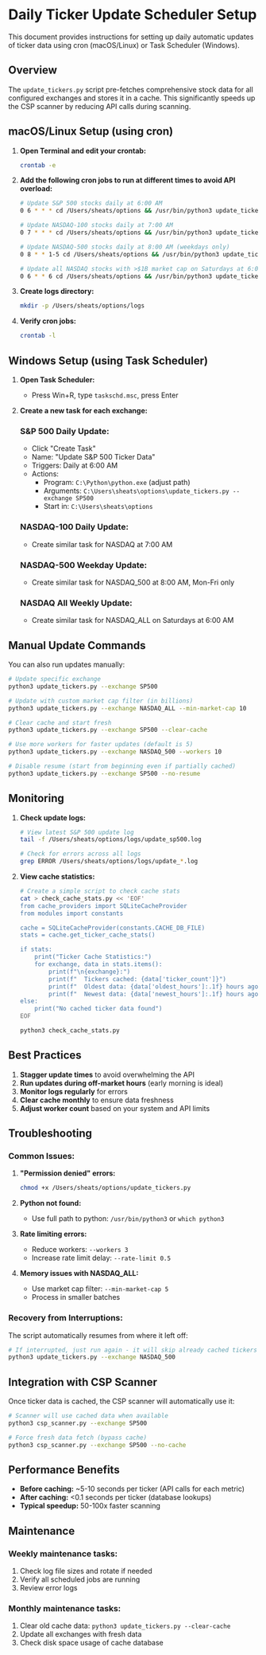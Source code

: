 # Daily Ticker Update Scheduler Setup

This document provides instructions for setting up daily automatic updates of ticker data using cron (macOS/Linux) or Task Scheduler (Windows).

## Overview

The `update_tickers.py` script pre-fetches comprehensive stock data for all configured exchanges and stores it in a cache. This significantly speeds up the CSP scanner by reducing API calls during scanning.

## macOS/Linux Setup (using cron)

1. **Open Terminal and edit your crontab:**
   ```bash
   crontab -e
   ```

2. **Add the following cron jobs to run at different times to avoid API overload:**

   ```bash
   # Update S&P 500 stocks daily at 6:00 AM
   0 6 * * * cd /Users/sheats/options && /usr/bin/python3 update_tickers.py --exchange SP500 >> /Users/sheats/options/logs/update_sp500.log 2>&1

   # Update NASDAQ-100 stocks daily at 7:00 AM
   0 7 * * * cd /Users/sheats/options && /usr/bin/python3 update_tickers.py --exchange NASDAQ >> /Users/sheats/options/logs/update_nasdaq100.log 2>&1

   # Update NASDAQ-500 stocks daily at 8:00 AM (weekdays only)
   0 8 * * 1-5 cd /Users/sheats/options && /usr/bin/python3 update_tickers.py --exchange NASDAQ_500 >> /Users/sheats/options/logs/update_nasdaq500.log 2>&1

   # Update all NASDAQ stocks with >$1B market cap on Saturdays at 6:00 AM
   0 6 * * 6 cd /Users/sheats/options && /usr/bin/python3 update_tickers.py --exchange NASDAQ_ALL --min-market-cap 1 >> /Users/sheats/options/logs/update_nasdaq_all.log 2>&1
   ```

3. **Create logs directory:**
   ```bash
   mkdir -p /Users/sheats/options/logs
   ```

4. **Verify cron jobs:**
   ```bash
   crontab -l
   ```

## Windows Setup (using Task Scheduler)

1. **Open Task Scheduler:**
   - Press Win+R, type `taskschd.msc`, press Enter

2. **Create a new task for each exchange:**

   ### S&P 500 Daily Update:
   - Click "Create Task"
   - Name: "Update S&P 500 Ticker Data"
   - Triggers: Daily at 6:00 AM
   - Actions: 
     - Program: `C:\Python\python.exe` (adjust path)
     - Arguments: `C:\Users\sheats\options\update_tickers.py --exchange SP500`
     - Start in: `C:\Users\sheats\options`

   ### NASDAQ-100 Daily Update:
   - Create similar task for NASDAQ at 7:00 AM

   ### NASDAQ-500 Weekday Update:
   - Create similar task for NASDAQ_500 at 8:00 AM, Mon-Fri only

   ### NASDAQ All Weekly Update:
   - Create similar task for NASDAQ_ALL on Saturdays at 6:00 AM

## Manual Update Commands

You can also run updates manually:

```bash
# Update specific exchange
python3 update_tickers.py --exchange SP500

# Update with custom market cap filter (in billions)
python3 update_tickers.py --exchange NASDAQ_ALL --min-market-cap 10

# Clear cache and start fresh
python3 update_tickers.py --exchange SP500 --clear-cache

# Use more workers for faster updates (default is 5)
python3 update_tickers.py --exchange NASDAQ_500 --workers 10

# Disable resume (start from beginning even if partially cached)
python3 update_tickers.py --exchange SP500 --no-resume
```

## Monitoring

1. **Check update logs:**
   ```bash
   # View latest S&P 500 update log
   tail -f /Users/sheats/options/logs/update_sp500.log
   
   # Check for errors across all logs
   grep ERROR /Users/sheats/options/logs/update_*.log
   ```

2. **View cache statistics:**
   ```bash
   # Create a simple script to check cache stats
   cat > check_cache_stats.py << 'EOF'
   from cache_providers import SQLiteCacheProvider
   from modules import constants
   
   cache = SQLiteCacheProvider(constants.CACHE_DB_FILE)
   stats = cache.get_ticker_cache_stats()
   
   if stats:
       print("Ticker Cache Statistics:")
       for exchange, data in stats.items():
           print(f"\n{exchange}:")
           print(f"  Tickers cached: {data['ticker_count']}")
           print(f"  Oldest data: {data['oldest_hours']:.1f} hours ago")
           print(f"  Newest data: {data['newest_hours']:.1f} hours ago")
   else:
       print("No cached ticker data found")
   EOF
   
   python3 check_cache_stats.py
   ```

## Best Practices

1. **Stagger update times** to avoid overwhelming the API
2. **Run updates during off-market hours** (early morning is ideal)
3. **Monitor logs regularly** for errors
4. **Clear cache monthly** to ensure data freshness
5. **Adjust worker count** based on your system and API limits

## Troubleshooting

### Common Issues:

1. **"Permission denied" errors:**
   ```bash
   chmod +x /Users/sheats/options/update_tickers.py
   ```

2. **Python not found:**
   - Use full path to python: `/usr/bin/python3` or `which python3`

3. **Rate limiting errors:**
   - Reduce workers: `--workers 3`
   - Increase rate limit delay: `--rate-limit 0.5`

4. **Memory issues with NASDAQ_ALL:**
   - Use market cap filter: `--min-market-cap 5`
   - Process in smaller batches

### Recovery from Interruptions:

The script automatically resumes from where it left off:
```bash
# If interrupted, just run again - it will skip already cached tickers
python3 update_tickers.py --exchange NASDAQ_500
```

## Integration with CSP Scanner

Once ticker data is cached, the CSP scanner will automatically use it:

```bash
# Scanner will use cached data when available
python3 csp_scanner.py --exchange SP500

# Force fresh data fetch (bypass cache)
python3 csp_scanner.py --exchange SP500 --no-cache
```

## Performance Benefits

- **Before caching:** ~5-10 seconds per ticker (API calls for each metric)
- **After caching:** <0.1 seconds per ticker (database lookups)
- **Typical speedup:** 50-100x faster scanning

## Maintenance

### Weekly maintenance tasks:
1. Check log file sizes and rotate if needed
2. Verify all scheduled jobs are running
3. Review error logs

### Monthly maintenance tasks:
1. Clear old cache data: `python3 update_tickers.py --clear-cache`
2. Update all exchanges with fresh data
3. Check disk space usage of cache database